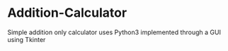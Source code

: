 # Addition-Calculator
Simple addition only calculator uses Python3 implemented through a GUI using Tkinter
